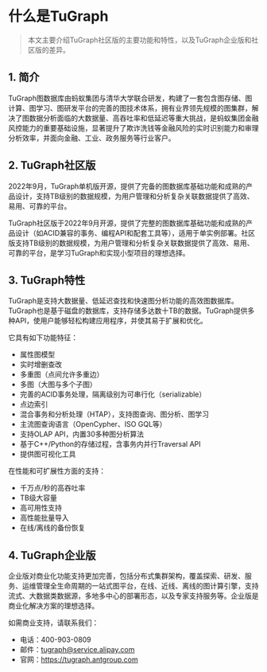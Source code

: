# 什么是TuGraph

> 本文主要介绍TuGraph社区版的主要功能和特性，以及TuGraph企业版和社区版的差异。

## 1. 简介

TuGraph图数据库由蚂蚁集团与清华大学联合研发，构建了一套包含图存储、图计算、图学习、图研发平台的完善的图技术体系，拥有业界领先规模的图集群，解决了图数据分析面临的大数据量、高吞吐率和低延迟等重大挑战，是蚂蚁集团金融风控能力的重要基础设施，显著提升了欺诈洗钱等金融风险的实时识别能力和审理分析效率，并面向金融、工业、政务服务等行业客户。

## 2. TuGraph社区版

2022年9月，TuGraph单机版开源，提供了完备的图数据库基础功能和成熟的产品设计，支持TB级别的数据规模，为用户管理和分析复杂关联数据提供了高效、易用、可靠的平台。

TuGraph社区版于2022年9月开源，提供了完整的图数据库基础功能和成熟的产品设计（如ACID兼容的事务、编程API和配套工具等），适用于单实例部署。社区版支持TB级别的数据规模，为用户管理和分析复杂关联数据提供了高效、易用、可靠的平台，是学习TuGraph和实现小型项目的理想选择。

## 3. TuGraph特性

TuGraph是支持大数据量、低延迟查找和快速图分析功能的高效图数据库。TuGraph也是基于磁盘的数据库，支持存储多达数十TB的数据。TuGraph提供多种API，使用户能够轻松构建应用程序，并使其易于扩展和优化。

它具有如下功能特征：

- 属性图模型
- 实时增删查改
- 多重图（点间允许多重边）
- 多图（大图与多个子图）
- 完善的ACID事务处理，隔离级别为可串行化（serializable）
- 点边索引
- 混合事务和分析处理（HTAP），支持图查询、图分析、图学习
- 主流图查询语言（OpenCypher、ISO GQL等）
- 支持OLAP API，内置30多种图分析算法
- 基于C++/Python的存储过程，含事务内并行Traversal API
- 提供图可视化工具

在性能和可扩展性方面的支持：

- 千万点/秒的高吞吐率
- TB级大容量
- 高可用性支持
- 高性能批量导入
- 在线/离线的备份恢复

## 4. TuGraph企业版

企业版对商业化功能支持更加完善，包括分布式集群架构，覆盖探索、研发、服务、运维管理全生命周期的一站式图平台，在线、近线、离线的图计算引擎，支持流式、大数据类数据源，多地多中心的部署形态，以及专家支持服务等。企业版是商业化解决方案的理想选择。

如需商业支持，请联系我们：

- 电话：400-903-0809
- 邮件：tugraph@service.alipay.com
- 官网：https://tugraph.antgroup.com
